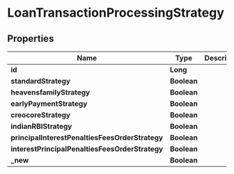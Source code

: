 

# LoanTransactionProcessingStrategy

## Properties

Name | Type | Description | Notes
------------ | ------------- | ------------- | -------------
**id** | **Long** |  |  [optional]
**standardStrategy** | **Boolean** |  |  [optional]
**heavensfamilyStrategy** | **Boolean** |  |  [optional]
**earlyPaymentStrategy** | **Boolean** |  |  [optional]
**creocoreStrategy** | **Boolean** |  |  [optional]
**indianRBIStrategy** | **Boolean** |  |  [optional]
**principalInterestPenaltiesFeesOrderStrategy** | **Boolean** |  |  [optional]
**interestPrincipalPenaltiesFeesOrderStrategy** | **Boolean** |  |  [optional]
**_new** | **Boolean** |  |  [optional]



